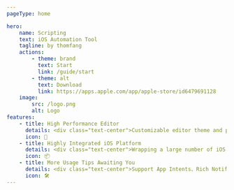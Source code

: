 ```yaml
---
pageType: home

hero:
    name: Scripting
    text: iOS Automation Tool
    tagline: by thomfang
    actions:
        - theme: brand
          text: Start
          link: /guide/start
        - theme: alt
          text: Download
          link: https://apps.apple.com/app/apple-store/id6479691128
    image:
        src: /logo.png
        alt: Logo
features:
    - title: High Performance Editor
      details: <div class="text-center">Customizable editor theme and powerful debugging tools</div>
      icon: 🚀
    - title: Highly Integrated iOS Platform
      details: <div class="text-center">Wrapping a large number of iOS native APIs</div>
      icon: 📦
    - title: More Usage Tips Awaiting You
      details: <div class="text-center">Support App Intents、Rich Notifications……</div>
      icon: 🛠️
---
```

